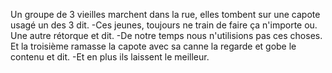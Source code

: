 Un groupe de 3 vieilles marchent dans la rue, elles tombent sur une capote usagé un des 3 dit.
-Ces jeunes, toujours ne train de faire ça n'importe ou.
Une autre rétorque et dit.
-De notre temps nous n'utilisions pas ces choses.
Et la troisième ramasse la capote avec sa canne la regarde et gobe le contenu et dit.
-Et en plus ils laissent le meilleur.